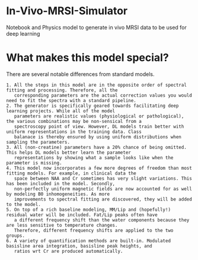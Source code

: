 # In-Vivo-MRSI-Simulator
Notebook and Physics model to generate in vivo MRSI data to be used for deep learning

# What makes this model special?
There are several notable differences from standard models. 

    1. All the steps in this model are in the opposite order of spectral fitting and processing. Therefore, all the  
       corresponding parameters are the actual correction values you would need to fit the spectra with a standard pipeline.
    2. The generator is specifically geared towards facilitating deep learning projects. While all of the model  
       parameters are realistic values (physiological or pathological), the various combinations may be non-sensical from a  
       spectroscopy point of view. However, DL models train better with uniform representations in the training data. Class  
       balanace is thereby ensured by using uniform distributions when sampling the parameters.
    3. All (non-creatine) parameters have a 20% chance of being omitted. This helps DL models better learn the parameter  
       representations by showing what a sample looks like when the parameter is missing.
    4. This model now incorporates a few more degrees of freedom than most fitting models. For example, in clinical data the  
       space between NAA and Cr sometimes has very slight variations. This has been included in the model. Secondly,   
       non-perfectly uniform magnetic fields are now accounted for as well by modeling B0 inhomogeneities. As more  
       improvements to spectral fitting are discovered, they will be added to the model.
    5. On top of a rich baseline modeling, MM/Lip and (hopefully!) residual water will be included. Fat/Lip peaks often have  
       a different frequency shift than the water components because they are less sensitive to temperature changes.  
       Therefore, different frequency shifts are applied to the two groups. 
    6. A variety of quantification methods are built-in. Modulated basisline area integration, basisline peak heights, and  
       ratios wrt Cr are produced automatically.
